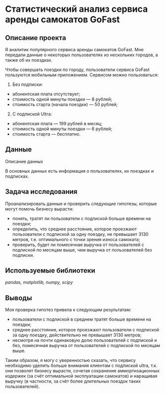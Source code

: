# Статистический анализ сервиса аренды самокатов GoFast

## Описание проекта

Я аналитик популярного сервиса аренды самокатов GoFast. Мне передали данные о некоторых пользователях из нескольких городов, а также об их поездках.

Чтобы совершать поездки по городу, пользователи сервиса GoFast пользуются мобильным приложением. Сервисом можно пользоваться:
1. Без подписки:
- абонентская плата отсутствует;
- стоимость одной минуты поездки — 8 рублей;
- стоимость старта (начала поездки) — 50 рублей;
2. С подпиской Ultra:
- абонентская плата — 199 рублей в месяц;
- стоимость одной минуты поездки — 6 рублей;
- стоимость старта — бесплатно.

## Данные

Описание данных

В основных данных есть информация о пользователях, их поездках и подписках.

## Задача исследования

Проанализировать данные и проверить следующие гипотезы, которые могут помочь бизнесу вырасти:
- понять, тратят ли пользователи с подпиской больше времени на поездки;
- определить, что среднее расстояние, которое проезжают пользователи с подпиской за одну поездку, не превышает 3130 метров, т.е. оптимального с точки зрения износа самоката;
- проверить, будет ли помесячная выручка от пользователей с подпиской по месяцам выше, чем выручка от пользователей без подписки.

## Используемые библиотеки

*pandas, matplotlib, numpy, scipy*

## Выводы

Моя проверка гипотез привела к следующим результатам:
- пользователи с подпиской в среднем тратят больше времени на поездки;
- среднее расстояние, которое проезжают пользователи с подпиской за одну поездку, действительно не превышает 3130 метров;
- несмотря на почти одинаковую долю пользователей с подпиской и без, помесячная выручка от пользователей с подпиской по месяцам выше.

Таким образом, я могу с уверенностью сказать, что сервису необходимо уделить больше внимания клиентам с подпиской ultra, т.к. они позволят бизнесу вырасти, сочетая сохранение аммортизационных издержек (за счёт оптимальной эксплуатации самокатов) и наращивая выручку (в частности, за счёт более длительных поездок таких пользователей).
